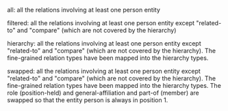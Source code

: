 all: all the relations involving at least one person entity

filtered: all the relations involving at least one person entity except "related-to" and "compare" (which are not
covered by the hierarchy)

hierarchy: all the relations involving at least one person entity except "related-to" and "compare" (which are not
covered by the hierarchy). The fine-grained relation types have been mapped into the hierarchy types.

swapped: all the relations involving at least one person entity except "related-to" and "compare" (which are not
covered by the hierarchy). The fine-grained relation types have been mapped into the hierarchy types. The role 
(position-held) and general-affiliation and part-of (member) are swapped so that the entity person is always in position 1.
